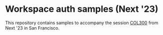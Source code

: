 # Workspace auth samples (Next '23)

This repository contains samples to accompany the session [COL300](https://cloud.withgoogle.com/next/speakers?session=COL300)
from Next '23 in San Francisco.
